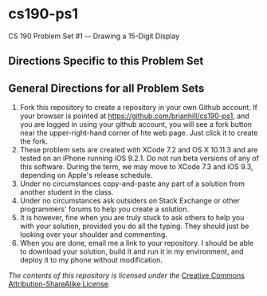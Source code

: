 # cs190-ps1
CS 190 Problem Set #1 -- Drawing a 15-Digit Display

## Directions Specific to this Problem Set

## General Directions for all Problem Sets

1. Fork this repository to create a repository in your own Github account. If your browser is pointed at https://github.com/brianhill/cs190-ps1, and you are logged in using your github account, you will see a fork button near the upper-right-hand corner of hte web page. Just click it to create the fork.
2. These problem sets are created with XCode 7.2 and OS X 10.11.3 and are tested on an iPhone running iOS 9.2.1. Do not run beta versions of any of this software. During the term, we may move to XCode 7.3 and iOS 9.3, depending on Apple's release schedule.
3. Under no circumstances copy-and-paste any part of a solution from another student in the class.
4. Under no circumstances ask outsiders on Stack Exchange or other programmers' forums to help you create a solution.
5. It is however, fine when you are truly stuck to ask others to help you with your solution, provided you do all the typing. They should just be looking over your shoulder and commenting.
6. When you are done, email me a link to your repository. I should be able to download your solution, build it and run it in my environment, and deploy it to my phone without modification.

_The contents of this repository is licensed under the_ [Creative Commons Attribution-ShareAlike License](http://creativecommons.org/licenses/by-sa/3.0/).

